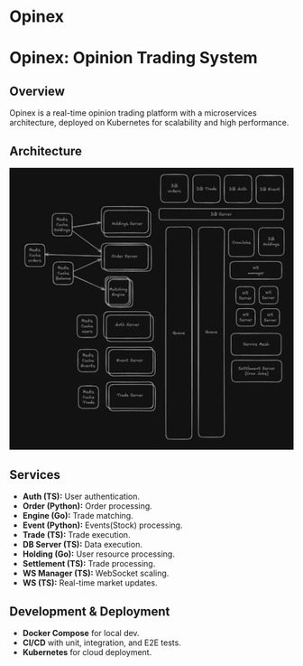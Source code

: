 # Opinex

# Opinex: Opinion Trading System

## Overview

Opinex is a real-time opinion trading platform with a microservices architecture, deployed on Kubernetes for scalability and high performance.

## Architecture

![Opinex Architecture](https://github.com/vanshpatelx/Opinex/blob/main/docs/image/Arch.png)


## Services

- **Auth (TS):** User authentication.
- **Order (Python):** Order processing.
- **Engine (Go):** Trade matching.
- **Event (Python):** Events(Stock) processing.
- **Trade (TS):** Trade execution.
- **DB Server (TS):** Data execution.
- **Holding (Go):** User resource processing.
- **Settlement (TS):** Trade processing.
- **WS Manager (TS):** WebSocket scaling.
- **WS (TS):** Real-time market updates.

## Development & Deployment

- **Docker Compose** for local dev.
- **CI/CD** with unit, integration, and E2E tests.
- **Kubernetes** for cloud deployment.
